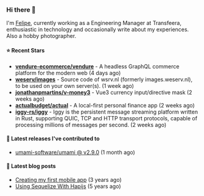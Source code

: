 ### Hi there 👋

I'm [Felipe](https://felipe.im), currently working as a Engineering Manager at Transfeera, enthusiastic in technology and occasionally write about my experiences. Also a hobby photographer.

#### ⭐ Recent Stars
- **[vendure-ecommerce/vendure](https://github.com/vendure-ecommerce/vendure)** - A headless GraphQL commerce platform for the modern web (4 days ago)
- **[weserv/images](https://github.com/weserv/images)** - Source code of wsrv.nl (formerly images.weserv.nl), to be used on your own server(s). (1 week ago)
- **[jonathanpmartins/v-money3](https://github.com/jonathanpmartins/v-money3)** - Vue3 currency input/directive mask (2 weeks ago)
- **[actualbudget/actual](https://github.com/actualbudget/actual)** - A local-first personal finance app (2 weeks ago)
- **[iggy-rs/iggy](https://github.com/iggy-rs/iggy)** - Iggy is the persistent message streaming platform written in Rust, supporting QUIC, TCP and HTTP transport protocols, capable of processing millions of messages per second. (2 weeks ago)

#### 🚀 Latest releases I've contributed to


- [umami-software/umami @ v2.9.0](https://github.com/umami-software/umami/releases/tag/v2.9.0) (1 month ago)

#### 📄 Latest blog posts
- [Creating my first mobile app](https://felipe.im/posts/creating-my-first-mobile-app/) (3 years ago)
- [Using Sequelize With Hapijs](https://felipe.im/posts/using-sequelize-with-hapijs/) (5 years ago)